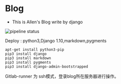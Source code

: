 # Blog

* This is Allen's Blog write by django

![pipeline status](https://travis-ci.com/allen0125/Blog.svg?token=sLmQpeMKHZwtxhbyapv6&branch=master)

Deploy : python3,Django 1.10,markdown,pygments


```shell
apt-get install python3-pip
pip3 install django
pip3 install markdown
pip3 install pygments
pip3 install django-admin-bootstrapped

```

Gitlab-runner 为 ssh模式，登录blog所在服务器进行操作。


